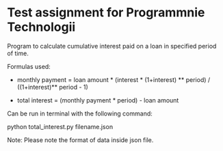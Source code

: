 # Test assignment for Programmnie Technologii

Program to calculate cumulative interest paid on a loan in specified period of time. 

Formulas used:
 
* monthly payment = loan amount * (interest * (1+interest) ** period) / ((1+interest)** period - 1)

* total interest = (monthly payment * period) - loan amount

Can be run in terminal with the following command:

python total_interest.py filename.json

Note: Please note the format of data inside json file.
